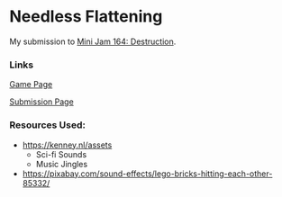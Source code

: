 # Needless Flattening
My submission to [Mini Jam 164: Destruction](https://itch.io/jam/mini-jam-164-destruction).

### Links

[Game Page](https://hatchibombotar.itch.io/needless-flattening)

[Submission Page](https://itch.io/jam/mini-jam-164-destruction/rate/2878171)

### Resources Used:
- https://kenney.nl/assets
  - Sci-fi Sounds
  - Music Jingles
- https://pixabay.com/sound-effects/lego-bricks-hitting-each-other-85332/